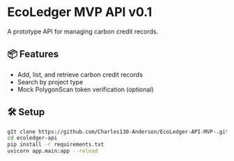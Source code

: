 # EcoLedger MVP API v0.1

A prototype API for managing carbon credit records.

## 📦 Features

- Add, list, and retrieve carbon credit records
- Search by project type
- Mock PolygonScan token verification (optional)

## 🛠 Setup

```bash
gIt clone https://github.com/Charles130-Anderson/EcoLedger-API-MVP-.git
cd ecoledger-api
pip install -r requirements.txt
uvicorn app.main:app --reload

